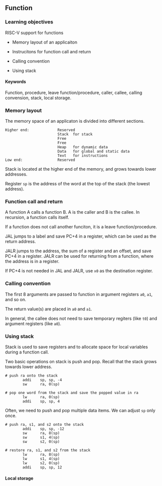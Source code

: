 ## Function 

### Learning objectives

RISC-V support for functions

* Memory layout of an applicaiton

* Instrucitons for function call and return

* Calling convention

* Using stack 

#### Keywords

Function, procedure, leave function/procedure, caller, callee, calling convension, stack, local storage.

### Memory layout

The memory space of an applicaton is divided into different sections.

```
Higher end:             Reserved
                        Stack  for stack
                        Free
                        Free
                        Heap   for dynamic data
                        Data   for global and static data
                        Text   for instructions
Low end:                Reserved
```

Stack is located at the higher end of the memory, and grows towards lower
addresses.

Register `sp` is the address of the word at the top of the stack (the lowest
address).

### Function call and return

A function A calls a function B. A is the caller and B is the callee. In recursion, 
a function calls itself.

If a function does not call another funciton, it is a leave function/procedure.

JAL jumps to a label and save PC+4 in a register, which can be used as the return address. 

JALR jumps to the address, the sum of a register and an offset, and save PC+4 in a register. 
JALR can be used for returning from a function, where the address is in a register.

If PC+4 is not needed in JAL and JALR, use `x0` as the destination register.

### Calling convention

The first 8 arguments are passed to function in argument registers `a0`, `a1`, and so on.

The return value(s) are placed in `a0` and `a1`. 

In general, the callee does not need to save temporary regiters (like `t0`) and
argument registers (like `a0`). 

### Using stack

Stack is used to save registers and to allocate space for local variables
during a function call. 

Two basic operations on stack is push and pop. Recall that the stack 
grows towards lower address.

```
# push ra onto the stack
        addi    sp, sp, -4
        sw      ra, 0(sp)

# pop one word from the stack and save the popped value in ra 
        lw      ra, 0(sp)
        addi    sp, sp, 4
```

Often, we need to push and pop multiple data items. We can 
adjust `sp` only once.

```
# push ra, s1, and s2 onto the stack
        addi    sp, sp, -12
        sw      ra, 8(sp)
        sw      s1, 4(sp)
        sw      s2, 0(sp)

# restore ra, s1, and s2 from the stack
        lw      ra, 8(sp)
        lw      s1, 4(sp)
        lw      s2, 0(sp)
        addi    sp, sp, 12
```

#### Local storage

